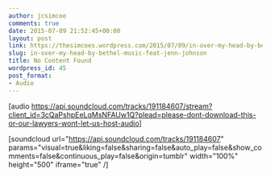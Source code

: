 ```yaml
---
author: jcsimcoe
comments: true
date: 2015-07-09 21:52:45+00:00
layout: post
link: https://thesimcoes.wordpress.com/2015/07/09/in-over-my-head-by-bethel-music-feat-jenn-johnson/
slug: in-over-my-head-by-bethel-music-feat-jenn-johnson
title: No Content Found
wordpress_id: 45
post_format:
- Audio
---
```


[audio https://api.soundcloud.com/tracks/191184607/stream?client_id=3cQaPshpEeLqMsNFAUw1Q?plead=please-dont-download-this-or-our-lawyers-wont-let-us-host-audio]

[soundcloud url="https://api.soundcloud.com/tracks/191184607" params="visual=true&liking=false&sharing=false&auto_play=false&show_comments=false&continuous_play=false&origin=tumblr" width="100%" height="500" iframe="true" /]


